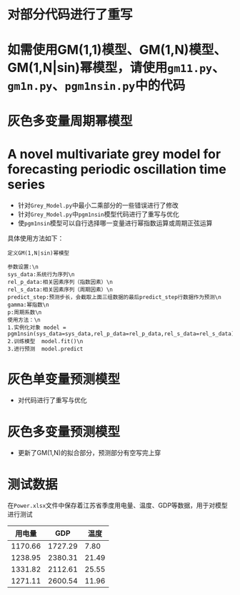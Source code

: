 # **对部分代码进行了重写**

# **如需使用GM(1,1)模型、GM(1,N)模型、GM(1,N|sin)幂模型，请使用`gm11.py`、`gm1n.py`、`pgm1nsin.py`中的代码**





# 灰色多变量周期幂模型

# A novel multivariate grey model for forecasting periodic oscillation time series

- 针对`Grey_Model.py`中最小二乘部分的一些错误进行了修改
- 针对`Grey_Model.py`中`pgm1nsin`模型代码进行了重写与优化
- 使`pgm1nsin`模型可以自行选择哪一变量进行幂指数运算或周期正弦运算

具体使用方法如下：

```
定义GM(1,N|sin)幂模型

参数设置:\n
sys_data:系统行为序列\n
rel_p_data:相关因素序列（指数因素）\n
rel_s_data:相关因素序列（周期因素）\n
predict_step:预测步长，会截取上面三组数据的最后predict_step行数据作为预测\n
gamma:幂指数\n
p:周期系数\n
使用方法：\n
1.实例化对象 model = pgm1nsin(sys_data=sys_data,rel_p_data=rel_p_data,rel_s_data=rel_s_data)\n
2.训练模型  model.fit()\n
3.进行预测  model.predict
```



# 灰色单变量预测模型

- 对代码进行了重写与优化

# 灰色多变量预测模型

- 更新了GM(1,N)的拟合部分，预测部分有空写完上穿

# 测试数据

在`Power.xlsx`文件中保存着江苏省季度用电量、温度、GDP等数据，用于对模型进行测试

| 用电量  | GDP     | 温度  |
| ------- | ------- | ----- |
| 1170.66 | 1727.29 | 7.80  |
| 1238.95 | 2380.31 | 21.49 |
| 1331.82 | 2112.61 | 25.55 |
| 1271.11 | 2600.54 | 11.96 |

